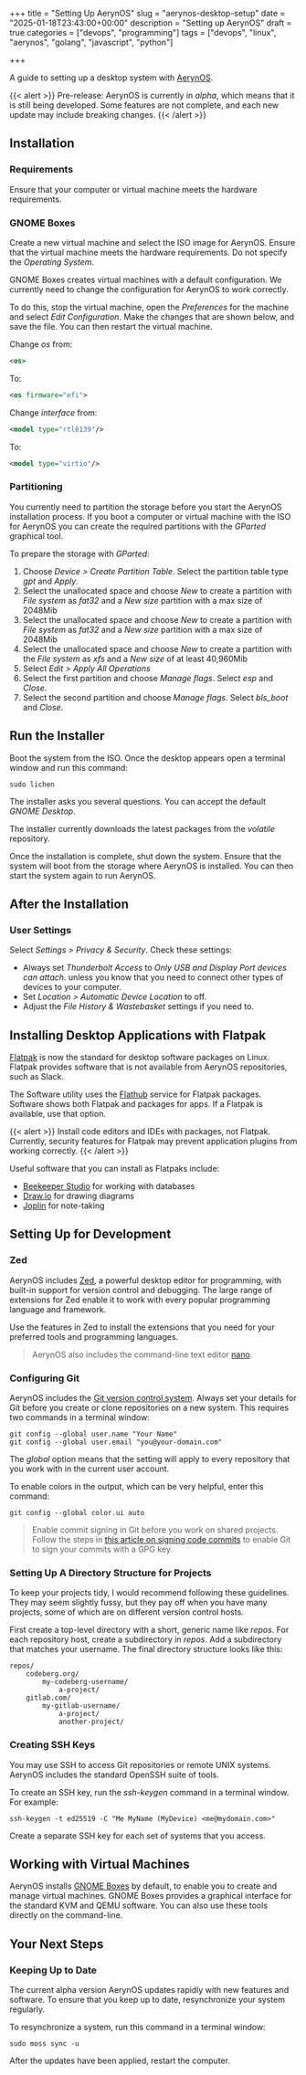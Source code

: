 +++
title = "Setting Up AerynOS"
slug = "aerynos-desktop-setup"
date = "2025-01-18T23:43:00+00:00"
description = "Setting up AerynOS"
draft = true
categories = ["devops", "programming"]
tags = ["devops", "linux", "aerynos", "golang", "javascript", "python"]

+++

A guide to setting up a desktop system with [AerynOS](https://aerynos.com/).

{{< alert >}}
Pre-release: AerynOS is currently in _alpha_, which means that it is still being developed. Some features are not complete, and each new update may include breaking changes.
{{< /alert >}}

## Installation

### Requirements

Ensure that your computer or virtual machine meets the hardware requirements.

### GNOME Boxes

Create a new virtual machine and select the ISO image for AerynOS. Ensure that the virtual machine meets the hardware requirements. Do not specify the _Operating System_.

GNOME Boxes creates virtual machines with a default configuration. We currently need to change the configuration for AerynOS to work correctly.

To do this, stop the virtual machine, open the _Preferences_ for the machine and select _Edit Configuration_. Make the changes that are shown below, and save the file. You can then restart the virtual machine.

Change _os_ from:

```xml
<os>
```

To:

```xml
<os firmware="efi">
```

Change _interface_ from:

```xml
<model type="rtl8139"/>
```

To:

```xml
<model type="virtio"/>
```

### Partitioning

You currently need to partition the storage before you start the AerynOS installation process. If you boot a computer or virtual machine with the ISO for AerynOS you can create the required partitions with the _GParted_ graphical tool.

To prepare the storage with _GParted_:

1. Choose _Device > Create Partition Table_. Select the partition table type _gpt_ and _Apply_.
2. Select the unallocated space and choose _New_ to create a partition with _File system_ as _fat32_ and a _New size_ partition with a max size of 2048Mib
3. Select the unallocated space and choose _New_ to create a partition with _File system_ as _fat32_ and a _New size_ partition with a max size of 2048Mib
4. Select the unallocated space and choose _New_ to create a partition with the _File system_ as _xfs_ and a _New size_ of at least 40,960Mib
5. Select _Edit > Apply All Operations_
6. Select the first partition and choose _Manage flags_. Select _esp_ and _Close_.
7. Select the second partition and choose _Manage flags_. Select _bls_boot_ and _Close_.

## Run the Installer

Boot the system from the ISO. Once the desktop appears open a terminal window and run this command:

```shell
sudo lichen
```

The installer asks you several questions. You can accept the default _GNOME Desktop_.

The installer currently downloads the latest packages from the _volatile_ repository.

Once the installation is complete, shut down the system. Ensure that the system will boot from the storage where AerynOS is installed. You can then start the system again to run AerynOS.

## After the Installation

### User Settings

Select _Settings \> Privacy & Security_. Check these settings:

- Always set _Thunderbolt Access_ to _Only USB and Display Port devices can attach._ unless you know that you need to connect other types of devices to your computer.
- Set _Location \> Automatic Device Location_ to off.
- Adjust the _File History & Wastebasket_ settings if you need to.

## Installing Desktop Applications with Flatpak

[Flatpak](https://flatpak.org) is now the standard for desktop software packages on Linux. Flatpak provides software that is not available from AerynOS repositories, such as Slack.

The Software utility uses the [Flathub](https://flathub.org/) service for Flatpak packages. Software shows both Flatpak and packages for apps. If a Flatpak is available, use that option.

{{< alert >}}
Install code editors and IDEs with packages, not Flatpak. Currently, security features for Flatpak may prevent application plugins from working correctly.
{{< /alert >}}

Useful software that you can install as Flatpaks include:

- [Beekeeper Studio](https://www.beekeeperstudio.io) for working with databases
- [Draw.io](https://www.drawio.com/) for drawing diagrams
- [Joplin](https://joplinapp.org/) for note-taking

## Setting Up for Development

### Zed

AerynOS includes [Zed](https://zed.dev/), a powerful desktop editor for programming, with built-in support for version control and debugging. The large range of extensions for Zed enable it to work with every popular programming language and framework.

Use the features in Zed to install the extensions that you need for your preferred tools and programming languages.

> AerynOS also includes the command-line text editor [nano](https://www.nano-editor.org/).

### Configuring Git

AerynOS includes the [Git version control system](http://www.git-scm.com/). Always set your details for Git before you create or clone repositories on a new system. This requires two commands in a terminal window:

```shell
git config --global user.name "Your Name"
git config --global user.email "you@your-domain.com"
```

The _global_ option means that the setting will apply to every repository that you work
with in the current user account.

To enable colors in the output, which can be very helpful, enter this command:

```shell
git config --global color.ui auto
```

> Enable commit signing in Git before you work on shared projects. Follow the steps in [this article on signing code commits](https://www.stuartellis.name/articles/signing-code-commits/) to enable Git to sign your commits with a GPG key.

### Setting Up A Directory Structure for Projects

To keep your projects tidy, I would recommend following these guidelines. They may seem
slightly fussy, but they pay off when you have many projects, some of which are on
different version control hosts.

First create a top-level directory with a short, generic name like _repos_. For each repository host, create a subdirectory in _repos_. Add a subdirectory that matches your username. The final directory structure looks like this:

```text
repos/
    codeberg.org/
        my-codeberg-username/
            a-project/
    gitlab.com/
        my-gitlab-username/
            a-project/
            another-project/
```

### Creating SSH Keys

You may use SSH to access Git repositories or remote UNIX systems. AerynOS includes the standard OpenSSH suite of tools.

To create an SSH key, run the _ssh-keygen_ command in a terminal window. For example:

```shell
ssh-keygen -t ed25519 -C "Me MyName (MyDevice) <me@mydomain.com>"
```

Create a separate SSH key for each set of systems that you access.

## Working with Virtual Machines

AerynOS installs [GNOME Boxes](https://apps.gnome.org/en-GB/Boxes/) by default, to enable you to create and manage virtual machines. GNOME Boxes provides a graphical interface for the standard KVM and QEMU software. You can also use these tools directly on the command-line.

## Your Next Steps

### Keeping Up to Date

The current alpha version AerynOS updates rapidly with new features and software. To ensure that you keep up to date, resynchronize your system regularly.

To resynchronize a system, run this command in a terminal window:

```shell
sudo moss sync -u
```

After the updates have been applied, restart the computer.
